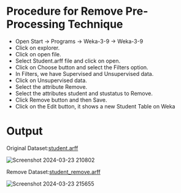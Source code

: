 # Procedure for Remove Pre-Processing Technique
- Open Start -> Programs -> Weka-3-9 -> Weka-3-9
- Click on explorer.
- Click on open file.
- Select Student.arff file and click on open.
- Click on Choose button and select the Filters option.
- In Filters, we have Supervised and Unsupervised data.
- Click on Unsupervised data.
- Select the attribute Remove.
- Select the attributes student and stustatus to Remove.
- Click Remove button and then Save.
- Click on the Edit button, it shows a new Student Table on Weka
# Output
Original Dataset:[student.arff](https://github.com/prabhasg03/Task-Codes/blob/Data-Warehousing-and-Data-Mining/DWDM/Task%207/7b/Remove/student.arff)

![Screenshot 2024-03-23 210802](https://github.com/prabhasg03/Task-Codes/assets/121883587/f765b88a-c9ba-4df1-bbc1-1749181e9ab6)

Remove Dataset:[student_remove.arff](https://github.com/prabhasg03/Task-Codes/blob/Data-Warehousing-and-Data-Mining/DWDM/Task%207/7b/Remove/student_remove.arff)

![Screenshot 2024-03-23 215655](https://github.com/prabhasg03/Task-Codes/assets/121883587/0211dc77-bdcf-4f44-ae54-60d2479f272c)
